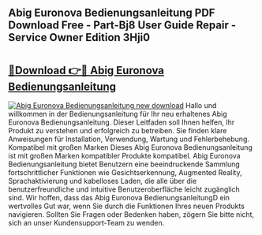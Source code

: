 ## Abig Euronova Bedienungsanleitung PDF Download Free - Part-Bj8 User Guide Repair - Service Owner Edition 3Hji0

# <h2><a href="http://df2h4e.blite.top/?on=Abig+Euronova+Bedienungsanleitung">🔗Download 👉🔴 Abig Euronova Bedienungsanleitung</a></h2>

[![Abig Euronova Bedienungsanleitung new download](https://i.imgur.com/lujVjoI.png)](http://df2h4e.blite.top/?on=Abig+Euronova+Bedienungsanleitung)
Hallo und willkommen in der Bedienungsanleitung für Ihr neu erhaltenes Abig Euronova Bedienungsanleitung. Dieser Leitfaden soll Ihnen helfen, Ihr Produkt zu verstehen und erfolgreich zu betreiben. Sie finden klare Anweisungen für Installation, Verwendung, Wartung und Fehlerbehebung. Kompatibel mit großen Marken Dieses Abig Euronova Bedienungsanleitung ist mit großen Marken kompatibler Produkte kompatibel. Abig Euronova Bedienungsanleitung bietet Benutzern eine beeindruckende Sammlung fortschrittlicher Funktionen wie Gesichtserkennung, Augmented Reality, Sprachaktivierung und kabelloses Laden, die alle über die benutzerfreundliche und intuitive Benutzeroberfläche leicht zugänglich sind. Wir hoffen, dass das Abig Euronova BedienungsanleitungD ein wertvolles Gut war, wenn Sie durch die Funktionen Ihres neuen Produkts navigieren. Sollten Sie Fragen oder Bedenken haben, zögern Sie bitte nicht, sich an unser Kundensupport-Team zu wenden.
